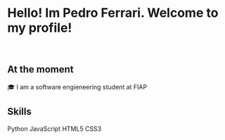 <h1>Hello! Im Pedro Ferrari. Welcome to my profile! </h1>
<br/>
<h2>At the moment</h2>
🎓 I am a software engieneering student at FIAP

<h2>Skills</h2>
Python  JavaScript  HTML5 CSS3

